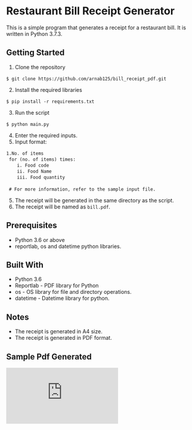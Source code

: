 # Restaurant Bill Receipt Generator

This is a simple program that generates a receipt for a restaurant bill. It is written in Python 3.7.3.

## Getting Started
1. Clone the repository
```
$ git clone https://github.com/arnab125/bill_receipt_pdf.git
```

2. Install the required libraries
```
$ pip install -r requirements.txt
```

3. Run the script
```
$ python main.py
```

4. Enter the required inputs.
5. Input format:
```
1.No. of items
 for (no. of items) times:
    i. Food code
    ii. Food Name
    iii. Food quantity
    
 # For more information, refer to the sample input file.
```
   
5. The receipt will be generated in the same directory as the script.
6. The receipt will be named as `bill.pdf`.



## Prerequisites
- Python 3.6 or above
- reportlab, os and datetime python libraries.


## Built With
- Python 3.6
- Reportlab - PDF library for Python
- os - OS library for file and directory operations.
- datetime - Datetime library for python.


## Notes
- The receipt is generated in A4 size.
- The receipt is generated in PDF format.





## Sample Pdf Generated

![Sample PDF](https://github.com/arnab125/bill_receipt_pdf/blob/main/bill.pdf)